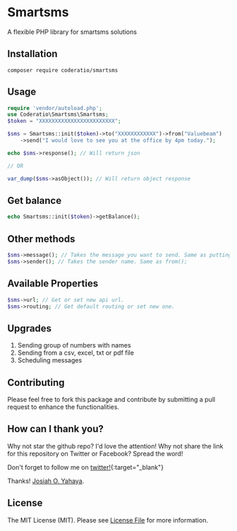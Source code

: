 # Smartsms
A flexible PHP library for smartsms solutions
## Installation
`composer require coderatio/smartsms`
## Usage
```php
require 'vendor/autoload.php';
use Coderatio\Smartsms\Smartsms;
$token = "XXXXXXXXXXXXXXXXXXXXXXXX";

$sms = Smartsms::init($token)->to("XXXXXXXXXXXX")->from("Valuebeam")
    ->send("I would love to see you at the office by 4pm today.");

echo $sms->response(); // Will return json

// OR

var_dump($sms->asObject()); // Will return object response

```

## Get balance

```php
echo Smartsms::init($token)->getBalance();
```

## Other methods

```php
$sms->message(); // Takes the message you want to send. Same as putting the message into send() method
$sms->sender(); // Takes the sender name. Same as from();
```

## Available Properties
```php
$sms->url; // Get or set new api url.
$sms->routing; // Get default routing or set new one.
```
## Upgrades
1. Sending group of numbers with names
2. Sending from a csv, excel, txt or pdf file
3. Scheduling messages

## Contributing
Please feel free to fork this package and contribute by submitting a pull request to enhance the functionalities.

## How can I thank you?
Why not star the github repo? I'd love the attention! Why not share the link for this repository on Twitter or Facebook? Spread the word!

Don't forget to follow me on [twitter!](https://twitter.com/josiahoyahaya){:target="_blank"}

Thanks! [Josiah O. Yahaya](https://github.com/coderatio).

## License
The MIT License (MIT). Please see [License File](https://github.com/coderatio/smartsms/blob/master/LICENSE) for more information.
